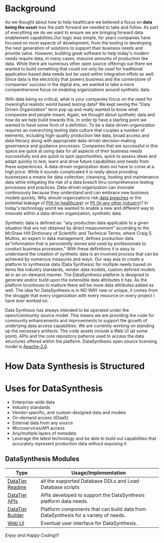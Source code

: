 # Background
As we thought about how to help healthcare we believed a focus on <b>data being the asset</b> was the path forward we needed to take and follow.
As part of everything we do we want to ensure we are bringing forward data enablement capabilities.Our logic was simple, for years 
companies have focused on most aspects of development, from the tooling to developing 
the next generation of solutions to support their business needs and provide value. However, building great software 
to help today's modern needs require data, in many cases, massive amounts of production like data. While there are numerous other 
open source offerings out there we wanted to build something that could not only be used for traditional application based data needs but
be used within integration effots as well. Since data is the electricity that powers business and the cornerstone 
of companies’ success in the digital era, we wanted to take a more comperehensive focus on enabling organizations around synthetic data.

With data being so critical, what is your companies focus on the need for meaningful realistic world based testing data? 
We kept seeing the "Data Driven Organization" term pop up and really wanted to know what companies and people meant. Again, 
we thought about synthetic data and how do we help build towards this. In order tp have a starting point we wanted to have some form of a defintion.
To be a data-driven organization requires an overarching testing data culture that couples a number of elements, including 
high-quality production like data, broad access and data literacy along with appropriate data-driven decision-making 
governance and guidance processes. Companies that are successful in this space are quick at using data for all 
aspects of their business needs successfully and are quick to spot opportunities, quick to
assess ideas and adapt quickly to test, learn and drive future capabilities and needs from these experiences. A data-driven 
organization does not have to come at a high price. While it sounds complicated it is really about providing businesses a 
means for data collection, cleansing, hosting and maintenance data while mitigating the risk of a data breach thru comprehensive 
testing processes and practices. Data-driven organization can innovate continuously because they understand and can 
embrace new business models quickly. 
Why should orgainzations risk <a href="https://www.breachlevelindex.com/" target="_blank">data breaches</a> or the 
potential leakage of <a href="https://en.wikipedia.org/wiki/Protected_health_information" target="_blank">PHI (in healthcare)</a>
or <a href="https://en.wikipedia.org/wiki/Personal_data" target="_blank">PII (In any other industry)</a>? In today's 
technology world we wanted to enable a new and different way to innovate within a data-driven organization, synthetic data.

Synthetic data is defined as: "any production data applicable to a given situation that are not obtained by direct 
measurement" according to the McGraw-Hill Dictionary of Scientific and Technical Terms; where Craig S. Mullins, 
an expert in data management, defines production data as"information that is persistently stored and used by 
professionals to conduct business processes." With these definitions it is easy to understand the creation of 
synthetic data is an involved process that can be achieved by numerous measures and ways. Our way was to create a platform to
synthesize data (Data Synthesis) for multiple needs based on items like industry standards, vendor data models, 
custom defined models all in an on-demand manner. The DataSynthesis platform is designed to generate and/or build upon the 
extensible data attributes it has. As the platform bcontnues to matture there will be more data attributes added as well. 
The idea for DataSynthesis is in NO WAY new or unique, it comes from the struggle that every organization with every 
resource on every project I have ever worked on. 


Data Synthesis has always intended to be operated under the open/community source model. This means we are providing
the code for community enhancements and improvements to support the growth of underlying data access capabilities. We are 
currently working on standing up the necessary artifacts. The code assets include a Web UI (at some point), APIs 
and the core repository patterns used to access the data structures offered within the platform. DataSynthesis open source 
licensing model is <a href="https://opensource.org/licenses/Apache-2.0" target="_blank">Apache-2.0</a>.

# How Data Synthesis is Structured


# Uses for DataSynthesis

* Enterprise-wide data
* Industry standards
* Vendor-specific, and custom-designed data and models
* On-demand access (tDaaS)
* External data from any source
* Microservices/API access
* Any/multiple layers of metadata
* Leverage the latest technology and be able to build out capabilities that accurately represent production data without exposing it</li>


## DataSynthesis Modules

| Type|Usage/Implementation |
| -------------|----------|
|[DataTier Readme](https://github.com/Project-Herophilus/DataSynthesis/tree/main/DataTier)| all the supported Database DDLs and Load Database scripts|
|[DataTier APIs](https://github.com/Project-Herophilus/DataSynthesis/tree/main/DataTier-APIs)|APIs developed to support the DataSynthesis platform data needs.|
|[DataTier Builder](https://github.com/Project-Herophilus/DataSynthesis/tree/main/DataTier-DataBuilder)|Platform components that can build data from DataSynthesis for a variety of needs.|
|[Web UI](https://github.com/Project-Herophilus/DataSynthesis/tree/main/WebPlatform-UI)|Eventual user interface for DataSynthesis.|

*Enjoy and Happy Coding!!!*
